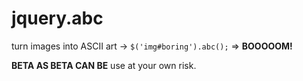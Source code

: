 jquery.abc
==========

turn images into ASCII art -> `$('img#boring').abc();` => **BOOOOOM!**

**BETA AS BETA CAN BE** use at your own risk.